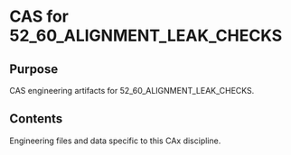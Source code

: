 # CAS for 52_60_ALIGNMENT_LEAK_CHECKS

## Purpose
CAS engineering artifacts for 52_60_ALIGNMENT_LEAK_CHECKS.

## Contents
Engineering files and data specific to this CAx discipline.
